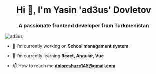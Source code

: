 <h1 align="center">Hi 👋, I'm Yasin 'ad3us' Dovletov</h1>
<h3 align="center">A passionate frontend developer from Turkmenistan</h3>

<p align="left"> <img src="https://komarev.com/ghpvc/?username=ad3us&label=Profile%20views&color=0e75b6&style=flat" alt="ad3us" /> </p>

- 🔭 I’m currently working on **School managament system**

- 🌱 I’m currently learning **React, Angular, Vue**

- 📫 How to reach me **doloreshaze145@gmail.com**
